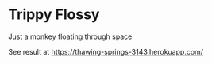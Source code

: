# Trippy Flossy

Just a monkey floating through space


See result at https://thawing-springs-3143.herokuapp.com/
